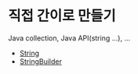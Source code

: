 # 직접 간이로 만들기

Java collection, Java API(string ...), ...

* [String](./src/main/java/com/string)
* [StringBuilder](./src/main/java/com/stringbuilder)

